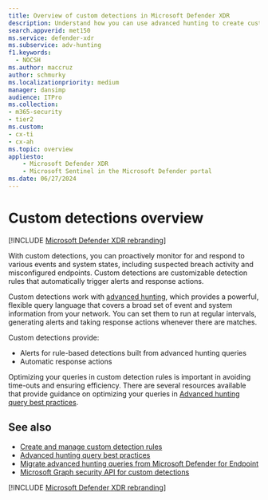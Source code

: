 ```yaml
---
title: Overview of custom detections in Microsoft Defender XDR
description: Understand how you can use advanced hunting to create custom detections and generate alerts.
search.appverid: met150
ms.service: defender-xdr
ms.subservice: adv-hunting
f1.keywords: 
  - NOCSH
ms.author: maccruz
author: schmurky
ms.localizationpriority: medium
manager: dansimp
audience: ITPro
ms.collection:
- m365-security
- tier2
ms.custom:
- cx-ti
- cx-ah
ms.topic: overview
appliesto:
    - Microsoft Defender XDR
    - Microsoft Sentinel in the Microsoft Defender portal
ms.date: 06/27/2024
---
```


# Custom detections overview

[!INCLUDE [Microsoft Defender XDR rebranding](../includes/microsoft-defender.md)]



With custom detections, you can proactively monitor for and respond to various events and system states, including suspected breach activity and misconfigured endpoints. Custom detections are customizable detection rules that automatically trigger alerts and response actions.

Custom detections work with [advanced hunting](advanced-hunting-overview.md), which provides a powerful, flexible query language that covers a broad set of event and system information from your network. You can set them to run at regular intervals, generating alerts and taking response actions whenever there are matches.

Custom detections provide:

- Alerts for rule-based detections built from advanced hunting queries
- Automatic response actions

Optimizing your queries in custom detection rules is important in avoiding time-outs and ensuring efficiency. There are several resources available that provide guidance on optimizing your queries in  [Advanced hunting query best practices](advanced-hunting-best-practices.md).

## See also

- [Create and manage custom detection rules](custom-detection-rules.md)
- [Advanced hunting query best practices](advanced-hunting-best-practices.md)
- [Migrate advanced hunting queries from Microsoft Defender for Endpoint](advanced-hunting-migrate-from-mde.md)
- [Microsoft Graph security API for custom detections](/graph/api/resources/security-api-overview?view=graph-rest-beta&preserve-view=true#custom-detections)

[!INCLUDE [Microsoft Defender XDR rebranding](../includes/defender-m3d-techcommunity.md)]
